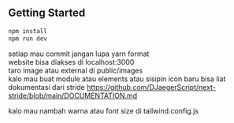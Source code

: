 ## Getting Started

```bash
npm install
npm run dev
```

setiap mau commit jangan lupa yarn format\
website bisa diakses di localhost:3000\
taro image atau external di public/images\
kalo mau buat module atau elements atau sisipin icon baru bisa liat dokumentasi dari stride https://github.com/DJaegerScript/next-stride/blob/main/DOCUMENTATION.md

kalo mau nambah warna atau font size di tailwind.config.js
